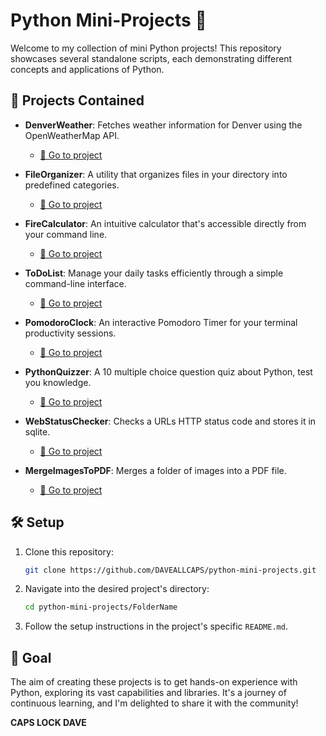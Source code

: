# Python Mini-Projects 🐍

Welcome to my collection of mini Python projects! This repository showcases several standalone scripts, each demonstrating different concepts and applications of Python.

## 🌟 Projects Contained

- **DenverWeather**: Fetches weather information for Denver using the OpenWeatherMap API.
   - [🔗 Go to project](./DenverWeather)
   
- **FileOrganizer**: A utility that organizes files in your directory into predefined categories.
   - [🔗 Go to project](./FileOrganizer)
   
- **FireCalculator**: An intuitive calculator that's accessible directly from your command line.
   - [🔗 Go to project](./FireCalculator)

- **ToDoList**: Manage your daily tasks efficiently through a simple command-line interface.
   - [🔗 Go to project](./ToDoList)

- **PomodoroClock**: An interactive Pomodoro Timer for your terminal productivity sessions.
   - [🔗 Go to project](./PomodoroClock)

- **PythonQuizzer**: A 10 multiple choice question quiz about Python, test you knowledge.
   - [🔗 Go to project](./PythonQuizzer)

- **WebStatusChecker**: Checks a URLs HTTP status code and stores it in sqlite.
   - [🔗 Go to project](./WebStatusChecker)

- **MergeImagesToPDF**: Merges a folder of images into a PDF file.
   - [🔗 Go to project](./MergeImagesToPDF)

## 🛠 Setup

1. Clone this repository:
   
   ```bash
   git clone https://github.com/DAVEALLCAPS/python-mini-projects.git
   ```

2. Navigate into the desired project's directory:
   
   ```bash
   cd python-mini-projects/FolderName
   ```

3. Follow the setup instructions in the project's specific `README.md`.

## 🎯 Goal

The aim of creating these projects is to get hands-on experience with Python, exploring its vast capabilities and libraries. It's a journey of continuous learning, and I'm delighted to share it with the community!

**CAPS LOCK DAVE**
